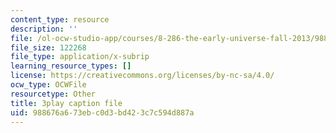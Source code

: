 ```yaml
---
content_type: resource
description: ''
file: /ol-ocw-studio-app/courses/8-286-the-early-universe-fall-2013/988676a673ebc0d3bd423c7c594d887a_4OinSH6sAUo.srt
file_size: 122268
file_type: application/x-subrip
learning_resource_types: []
license: https://creativecommons.org/licenses/by-nc-sa/4.0/
ocw_type: OCWFile
resourcetype: Other
title: 3play caption file
uid: 988676a6-73eb-c0d3-bd42-3c7c594d887a
---
```

